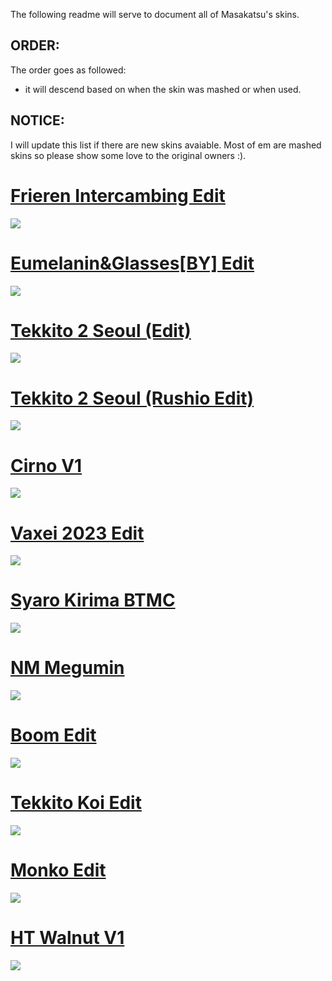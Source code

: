 The following readme will serve to document all of Masakatsu's skins.

## ORDER: 
The order goes as followed: 
- it will descend based on when the skin was mashed or when used.

## NOTICE:
I will update this list if there are new skins avaiable. Most of em are mashed skins so please show some love to the original owners :).

# [Frieren Intercambing Edit](https://cdn.discordapp.com/attachments/749686438341247147/1218856661607780382/Frieren_intercambing_edit.osk?ex=66092fb9&is=65f6bab9&hm=c08903a82b7a1cfb054f766c8100a281ba299befe017ae9baa9bf599a9800e4f&)
![](https://media.discordapp.net/attachments/749686438341247147/1218856426907373568/screenshot161.jpg?ex=66092f81&is=65f6ba81&hm=41acf82993d3bac369d72b5d59c1e353570e83ca4e9f584ac4ef87e2de94183f&=&format=webp&width=1609&height=905)

# [Eumelanin&Glasses[BY] Edit](https://cdn.discordapp.com/attachments/749686438341247147/1219008506519355432/-_EumelaninGlassesBY_Edit-.osk?ex=6609bd24&is=65f74824&hm=6dab760b8717cf0308e8ffcefd5dd8395c9a1ea6457e0114e748f62f41eeb7c4&)
![](https://cdn.discordapp.com/attachments/749686438341247147/1218857578595876904/screenshot163.jpg?ex=66093094&is=65f6bb94&hm=c178be97a45a8e3a7f0c81084c1be21f075f921559217e2be005cf58f060f824&)

# [Tekkito 2 Seoul (Edit)](https://cdn.discordapp.com/attachments/749686438341247147/1171985527013118114/tekkito2_Seoul_Edit.osk?ex=6604c894&is=65f25394&hm=6c4f96197487a7c5ba9c142a7240c126f4b2424e03d315a0088f64aaa7ea9bee&)
![](https://cdn.discordapp.com/attachments/749686438341247147/1171984645106176010/screenshot039.jpg?ex=6604c7c1&is=65f252c1&hm=0d52a0e5d57dbedfd56ae3bd92794a25cb8fb6c3078c9e8d2f9eefac03e851c8&)

# [Tekkito 2 Seoul (Rushio Edit)](https://cdn.discordapp.com/attachments/749686438341247147/1171985527348678738/tekkito2_Seoul_Rushio_Edit.osk?ex=6604c894&is=65f25394&hm=6f387c9cd3b66f60b76d7a7fbcec3dfd1bfd50a0ec64223d559f44c7dfc261c0&)
![](https://cdn.discordapp.com/attachments/749686438341247147/1171984645106176010/screenshot039.jpg?ex=6604c7c1&is=65f252c1&hm=0d52a0e5d57dbedfd56ae3bd92794a25cb8fb6c3078c9e8d2f9eefac03e851c8&)

# [Cirno V1](https://cdn.discordapp.com/attachments/749686438341247147/1172240220008226826/Cirno-V1.0.osk?ex=6605b5c7&is=65f340c7&hm=3c4d3deeebc8e06875dce92d19b9c9b4ae84bde621a7144b63f0954f792b59f2&)
![](https://cdn.discordapp.com/attachments/749686438341247147/1172239794512875570/image.png?ex=6605b562&is=65f34062&hm=31c0092688fbad5a4fb025c6f6c6adfb405288b3dd78cbb3f830fe11696fff1b&)

# [Vaxei 2023 Edit](https://cdn.discordapp.com/attachments/749686438341247147/1181353523892473866/Vaxei_2023_Edit.osk?ex=6601f334&is=65ef7e34&hm=0d4a9ee32fdc76a6ea914690c6d31d51e87fe0050521e382d8445eb50cacb4da&)
![](https://cdn.discordapp.com/attachments/749686438341247147/1181353869905756180/screenshot059.jpg?ex=6601f387&is=65ef7e87&hm=c9b6fb8db7523d2c33e2fad6b1acb342b67768e9d73692dc2c3c9316d1507be8&)

# [Syaro Kirima BTMC](https://cdn.discordapp.com/attachments/749686438341247147/1171991015075352677/-_Syaro_Kirima_BTMC_-.osk?ex=6604cdb0&is=65f258b0&hm=a90ad13bb88de0371294b2fe55f0e4d230a1aa47fb269dde044410d119301c84&)
![](https://cdn.discordapp.com/attachments/749686438341247147/1171990973203632198/screenshot042.jpg?ex=6604cda6&is=65f258a6&hm=b7aadbd463182112e43e00e48724c35fd510895e2a5434b17cc5953913bdf563&)

# [NM Megumin](https://cdn.discordapp.com/attachments/749686438341247147/1171995101904519198/NMMegumin.osk?ex=6604d17e&is=65f25c7e&hm=f1b2f7f805540297707c47128ef75eeec3b00887ca1a95db6bdb626c0e2033e8&)
![](https://cdn.discordapp.com/attachments/749686438341247147/1171994977644068905/screenshot044.jpg?ex=6604d161&is=65f25c61&hm=8e08ddfdb1e09e2d725831d5bfe525282be0675487122546700b91ba56975aed&)

# [Boom Edit](https://cdn.discordapp.com/attachments/749686438341247147/1171988817222303814/boom_edit.osk?ex=6604cba4&is=65f256a4&hm=e46f99048bb1a22020d0cb954971b2b8a58a39e21b8e2fa26d2a459be9004fb1&)
![](https://cdn.discordapp.com/attachments/749686438341247147/1171987400013135983/screenshot041.jpg?ex=6604ca52&is=65f25552&hm=f522618fee8ed8b54337734cacc5901e6e34f0e6ba99423b4274bb8cbd8195f0&)

# [Tekkito Koi Edit](https://cdn.discordapp.com/attachments/749686438341247147/1171986220591628410/Tekkito_Koi_Edit.osk?ex=6604c939&is=65f25439&hm=27fd439c20b8c7e203aa0ca71f86b9fa165480cf8f8481de796adc49fc612df6&)
![](https://cdn.discordapp.com/attachments/749686438341247147/1171986536972161065/screenshot040.jpg?ex=6604c984&is=65f25484&hm=5e357e97c4cbdebefde436c1be71558cb1bd921a95718ef9412ae1453cfbc05b&)

# [Monko Edit](https://cdn.discordapp.com/attachments/749686438341247147/1172243590542540872/MonkoEdit.osk?ex=6605b8eb&is=65f343eb&hm=3163be263cf723b5347e66786e3e7f705bed665629bfd96ce4e0d0caf3be5db6&)
![](https://cdn.discordapp.com/attachments/749686438341247147/1172243552831541328/screenshot048.jpg?ex=6605b8e2&is=65f343e2&hm=eff8ec733880dea98cd6ab6a27d64f4171cb7ebb307fa63542fbdb0e1b97ac0c&)

# [HT Walnut V1](https://cdn.discordapp.com/attachments/749686438341247147/1172237915519197236/-_HT_Walnut_1.0_clrs.osk?ex=6605b3a2&is=65f33ea2&hm=b3464c2a403e8dfd6acff529b650c98e8c10a524c605da5ae1c1aeba368d886b&)
![](https://cdn.discordapp.com/attachments/749686438341247147/1172237975535489055/image.png?ex=6605b3b0&is=65f33eb0&hm=e071af03d8188f9bb1ab4ae7b36d3c4c17f749e0bef56da7b4472c88eed51673&)
